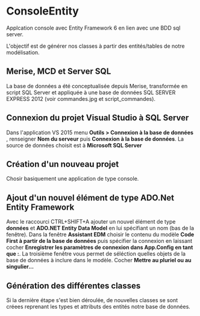 # ConsoleEntity
Applcation console avec Entity Framework 6 en lien avec une BDD sql server.

L'objectif est de générer nos classes à partir des entités/tables de notre modélisation. 


## Merise, MCD et Server SQL
La base de données a été conceptualisée depuis Merise, transformée en script SQL Server et appliquée à une base de données SQL SERVER EXPRESS 2012 (voir commandes.jpg et script_commandes).

## Connexion du projet Visual Studio à SQL Server
Dans l'application VS 2015 menu **Outils > Connexion à la base de données** , renseigner **Nom du serveur** puis **Connexion à la base de données**. La source de données choisit est à **Microsoft SQL Server**

## Création d'un nouveau projet 
Chosir basiquement une application de type console. 

## Ajout d'un nouvel élément de type ADO.Net Entity Framework

Avec le raccourci CTRL+SHIFT+A ajouter un nouvel élément de type **données** et **ADO.NET Entity Data Model** en lui spécifiant un nom (bas de la fenêtre). Dans la fenêtre **Assistant EDM** choisir le contenu du modèle **Code First à partir de la base de données** puis spécifier la connexion en laissant cocher **Enregistrer les paramètres de connexion dans App.Config en tant que :**.
La troisième fenêtre vous permet de séléction quelles objets de la base de données à inclure dans le modèle.  Cocher **Mettre au pluriel ou au singulier...**

## Génération des différentes classes
Si la dernière étape s'est bien déroulée, de nouvelles classes se sont créees reprenant les types et attributs des entités notre base de données. 
